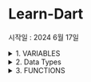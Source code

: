 # Learn-Dart
시작일 : 2024 6월 17일

<details>
<summary>1. VARIABLES</summary>

## 1.0
- 'main' 메서드가 존재해야 실행 => main 함수에서 작성한 코드가 호출되기 때문이다.
- ';'는 필수이다.(없다면 오류발생)
    ```
    void main() {
        print("Hello World");
    }
    ```

## 1.1
- 변수를 선언할 때는 `var`를 사용
- `var`는 변수의 타입을 구체화하지 않음
    - 하지만 변수를 업데이트할 시, 변수의 본래 타입과 일치해야 함
    - 변수를 선언할 때는 명시적으로 변수의 타입을 지정
    ```
    void main() {
        var SPAM = '정현서 부장';
        SPAM = 1;         //오류
        SPAM = 3.14;      //오류
        SPAM = turn ;     //오류
        SPAM = '국제윤';   //정상
    }
    ```

## 1.2 
- `dynamic` 타입인 경우, 어떤 타입으로든 지정이 가능
    ```
    void main() {
        dynamic SPAM; // 현재는 SPAM이 어떤 타입인지 모름
        if(name is String){     // SPAM이 String 타입인지 확인
  	        print('string!')
        }
    }
    ```

## 1.3
- null safety는 개발자가 null 값을 참조할 수 없도록 하는 기능
- 코드에서 null 값을 참조하면 런타임 에러가 발생
- 하지만 아래와 같이 작성이 가능
    ```dart
    {변수형}? {변수이름} = '{변수값}';
    {변수 이름} = null;
    ```

## 1.4
- `final`로 함수를 
    - js의 `const`와 비슷함
    - 초기 한 번의 설정만 가능
- `final`로 함수를 지정하면 변수를 수정할 수 없음
    ```dart
    final {값};
    final {변수형} = {값};
    ```

## 1.5
- `late`는 함수만 만들어둔 뒤, 나중에 데이터를 저장한다.
- 주로 API에 활용한다.
    ```dart
    late final (var도 가능) {변수이름};
    late final (var도 가능) {변수형} {변수이름};
    ```

## 1.6
- dart의 `const`는 js의 `const`와는 전혀 다르다.
    - `const`는 개발자가 그 값을 사전에 알고 있어야 한다.
    - `const`의 값을 사전에 모른다면 (값이 API로부터 할당되거나, 클라이언트에서 입력하는 값 등) `const`로 생성하는 것이 아닌, `var`나 `final`로 생성해야 한다.
- `const`는 `compile-time constant`를 만들어줌

## 1.7
- 지금까지 배운 내용 요약
    - `var`
        - 가장 기본적인 변수 선언문
        - 되도록이면 `var`를 사용하는 것을 권장
    - `final`
        - 재할당하지 않는 변수를 만들 때 사용
    - `dynamic`
        - `dynamic`의 변수형은 정하지 않고 사용
        - 가장 조심히 사용해야 함
        - 자주 사용하지 않는 것이 좋음
    - `const`
        - 컴파일을 할 때 개발자가 사전에 그 값을 알고 있음
        - `const`는 수정이 불가능
    - `late`
        - 나중에 변수를 초기화하기 위해 사용
</details>

<details>
    <summary>2. Data Types</summary>

## 2.0
- Basic Data Types
    - 기본 데이터 타입
    - 아래 타입을 포함한 거의 대부분의 타입들이 객체로 이루어져 있다. (함수도 객체)
    - 이것이 Dart가 진정한 객체 지향 언어로 불리는 이유이다.
    - {num}은 정수와 소수 모두 될 수 있다.
        ```
            void main() {
                String name = "정현서";
                bool isPlay = true;
                int age = 19;
                double kg = 100;
                num x = 30;
                num y = 50.50;
            }
        ```
## 2.1
- Lists
    -  List를 사용하는 법
        ``` 
        void main() {
            List num = [1, 2, 3];
            var num = [1, 2, 3;
        }
        ```
    - List는 collection if를 사용할 수 있다.
        - List를 만들 때, if를 통해 true 또는 flase를 조건으로 만들 수 있다.
            ```
                void main() {
                    var condition = true;
                    var list = [
                        1, 
                        2, 
                        3,
                        if (condition) 4 // condition이 true라면 4를 입력
                        ];
                }
            ```
## 2.2
- String Interpolation
    - 변수 사용하는 방법
    - 달러 기호를 붙이고 사용할 변수를 적어주면 된다.
    - 만약 무언가를 계산하고 싶다면 ${ } 형태로 적어주면 된다.
        ```
            void main(){
                var name = "정현서";
                var age = 10;
                va greeting = "hello $name, I'm ${age + 5}";
            }
        ```

## 2.3
- Collection For
    - Dart는 조건문(if) 및 반복(for)을 사용하여 컬렉션을 구축하는 데 사용할 수 있는 컬렉션 if 및 컬렉션 for도 제공합니다.
        ```
            void main() {
                var oldSPAM = ["정현서", "국제윤"];
                var newSPAM = [
                    "안요한",
                    "최준명",
                    for (var friend in oldSPAM) "❤️ $friend"
                ];
                print(newSPAM); // [안요한, 최준명, ❤️ 정현서, ❤️ 국제윤]
            }
        ```


## 2.4
- Maps
    - 일반적으로 맵은 key와 value를 연결하는 객체입니다. 
    - 키와 값 모두 모든 유형의 객체가 될 수 있습니다. 
    - 각 키는 한 번만 발생하지만 동일한 값을 여러 번 사용할 수 있습니다.
        ```
            var gifts = {
                // Key: Value
                'first': '정현서',
                'second': '국제윤',
                'fifth': '안요한'
            };
            
            // Map 생성자를 사용하여 동일한 객체를 만들 수 있습니다.
            var gifts2 = Map();
            gifts2['first'] = '정현서';
            gifts2['second'] = '국제윤';
            gifts2['fifth'] = '안요한';
        ```

## 2.5
- Set
    - Set에 속한 모든 아이템들이 유니크해야될 때 사용한다.
    - 유니크할 필요가 없다면 List를 사용하면 된다.
        ```
            var SPMA = {'정현서', 국제윤', '안요한' };
        ```
</details>

<details>
<summary>3. FUNCTIONS</summary>

## 3.0
- Defining a Function
    - Dart는 진정한 객체 지향 언어 => 함수도 객체이며 타입은 Function
    - 함수를 변수에 할당하거나 다른 함수에 인수로 전달할 수 있음을 의미합니다.
        ```
            String SPAMmenber(String name) => "Hello ${name} nice to meet you.";

            void main() {
                print(SPAMmenber("안요한"));
            }
        ```

## 3.1
- 
</details>
